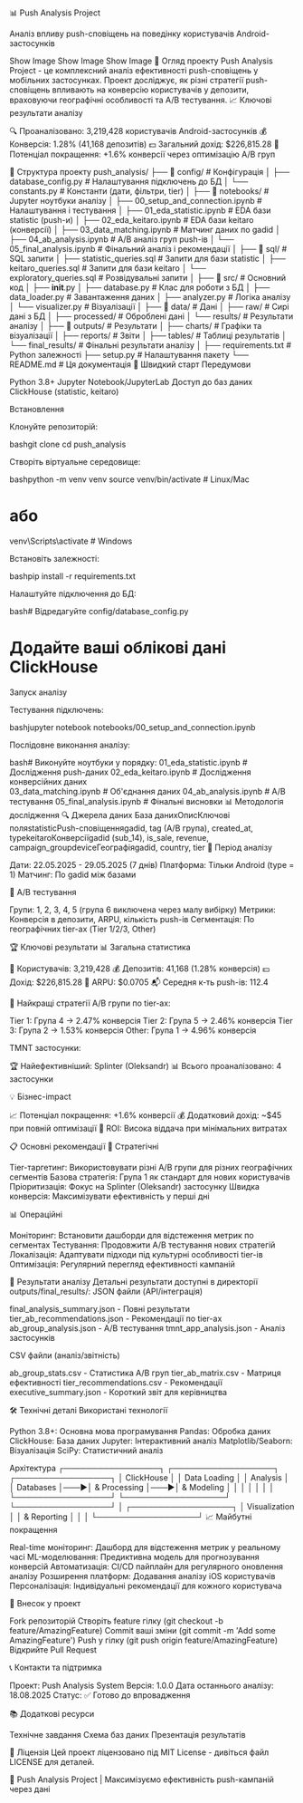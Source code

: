 📊 Push Analysis Project

Аналіз впливу push-сповіщень на поведінку користувачів Android-застосунків

Show Image
Show Image
Show Image
🎯 Огляд проекту
Push Analysis Project - це комплексний аналіз ефективності push-сповіщень у мобільних застосунках. Проект досліджує, як різні стратегії push-сповіщень впливають на конверсію користувачів у депозити, враховуючи географічні особливості та A/B тестування.
📈 Ключові результати аналізу

🔍 Проаналізовано: 3,219,428 користувачів Android-застосунків
💰 Конверсія: 1.28% (41,168 депозитів)
💵 Загальний дохід: $226,815.28
🎯 Потенціал покращення: +1.6% конверсії через оптимізацію A/B груп

📁 Структура проекту
push_analysis/
├── 📁 config/                    # Конфігурація
│   ├── database_config.py        # Налаштування підключень до БД
│   └── constants.py               # Константи (дати, фільтри, tier)
│
├── 📁 notebooks/                 # Jupyter ноутбуки аналізу
│   ├── 00_setup_and_connection.ipynb  # Налаштування і тестування
│   ├── 01_eda_statistic.ipynb         # EDA бази statistic (push-и)
│   ├── 02_eda_keitaro.ipynb           # EDA бази keitaro (конверсії)
│   ├── 03_data_matching.ipynb         # Матчинг даних по gadid
│   ├── 04_ab_analysis.ipynb           # A/B аналіз груп push-ів
│   └── 05_final_analysis.ipynb        # Фінальний аналіз і рекомендації
│
├── 📁 sql/                       # SQL запити
│   ├── statistic_queries.sql     # Запити для бази statistic
│   ├── keitaro_queries.sql       # Запити для бази keitaro
│   └── exploratory_queries.sql   # Розвідувальні запити
│
├── 📁 src/                       # Основний код
│   ├── __init__.py
│   ├── database.py               # Клас для роботи з БД
│   ├── data_loader.py            # Завантаження даних
│   ├── analyzer.py               # Логіка аналізу
│   └── visualizer.py             # Візуалізації
│
├── 📁 data/                      # Дані
│   ├── raw/                      # Сирі дані з БД
│   ├── processed/                # Оброблені дані
│   └── results/                  # Результати аналізу
│
├── 📁 outputs/                   # Результати
│   ├── charts/                   # Графіки та візуалізації
│   ├── reports/                  # Звіти
│   ├── tables/                   # Таблиці результатів
│   └── final_results/            # Фінальні результати аналізу
│
├── requirements.txt              # Python залежності
├── setup.py                      # Налаштування пакету
└── README.md                     # Ця документація
🚀 Швидкий старт
Передумови

Python 3.8+
Jupyter Notebook/JupyterLab
Доступ до баз даних ClickHouse (statistic, keitaro)

Встановлення

Клонуйте репозиторій:

bashgit clone <repository-url>
cd push_analysis

Створіть віртуальне середовище:

bashpython -m venv venv
source venv/bin/activate  # Linux/Mac
# або
venv\Scripts\activate     # Windows

Встановіть залежності:

bashpip install -r requirements.txt

Налаштуйте підключення до БД:

bash# Відредагуйте config/database_config.py
# Додайте ваші облікові дані ClickHouse
Запуск аналізу

Тестування підключень:

bashjupyter notebook notebooks/00_setup_and_connection.ipynb

Послідовне виконання аналізу:

bash# Виконуйте ноутбуки у порядку:
01_eda_statistic.ipynb      # Дослідження push-даних
02_eda_keitaro.ipynb        # Дослідження конверсійних даних  
03_data_matching.ipynb      # Об'єднання даних
04_ab_analysis.ipynb        # A/B тестування
05_final_analysis.ipynb     # Фінальні висновки
📊 Методологія дослідження
🔍 Джерела даних
База данихОписКлючові поляstatisticPush-сповіщенняgadid, tag (A/B група), created_at, typekeitaroКонверсіїgadid (sub_14), is_sale, revenue, campaign_groupdeviceГеографіяgadid, country, tier
📅 Період аналізу

Дати: 22.05.2025 - 29.05.2025 (7 днів)
Платформа: Тільки Android (type = 1)
Матчинг: По gadid між базами

🧪 A/B тестування

Групи: 1, 2, 3, 4, 5 (група 6 виключена через малу вибірку)
Метрики: Конверсія в депозити, ARPU, кількість push-ів
Сегментація: По географічних tier-ах (Tier 1/2/3, Other)

🏆 Ключові результати
📊 Загальна статистика

👥 Користувачів: 3,219,428
💰 Депозитів: 41,168 (1.28% конверсія)
💵 Дохід: $226,815.28
📱 ARPU: $0.0705
📬 Середня к-ть push-ів: 112.4

🥇 Найкращі стратегії
A/B групи по tier-ах:

Tier 1: Група 4 → 2.47% конверсія
Tier 2: Група 5 → 2.46% конверсія
Tier 3: Група 2 → 1.53% конверсія
Other: Група 1 → 4.96% конверсія

TMNT застосунки:

🏆 Найефективніший: Splinter (Oleksandr)
📊 Всього проаналізовано: 4 застосунки

💡 Бізнес-impact

📈 Потенціал покращення: +1.6% конверсії
💰 Додатковий дохід: ~$45 при повній оптимізації
🎯 ROI: Висока віддача при мінімальних витратах

📋 Основні рекомендації
🎯 Стратегічні

Tier-таргетинг: Використовувати різні A/B групи для різних географічних сегментів
Базова стратегія: Група 1 як стандарт для нових користувачів
Пріоритизація: Фокус на Splinter (Oleksandr) застосунку
Швидка конверсія: Максимізувати ефективність у перші дні

📊 Операційні

Моніторинг: Встановити дашборди для відстеження метрик по сегментах
Тестування: Продовжити A/B тестування нових стратегій
Локалізація: Адаптувати підходи під культурні особливості tier-ів
Оптимізація: Регулярний перегляд ефективності кампаній

📁 Результати аналізу
Детальні результати доступні в директорії outputs/final_results/:
JSON файли (API/інтеграція)

final_analysis_summary.json - Повні результати
tier_ab_recommendations.json - Рекомендації по tier-ах
ab_group_analysis.json - A/B тестування
tmnt_app_analysis.json - Аналіз застосунків

CSV файли (аналіз/звітність)

ab_group_stats.csv - Статистика A/B груп
tier_ab_matrix.csv - Матриця ефективності
tier_recommendations.csv - Рекомендації
executive_summary.json - Короткий звіт для керівництва

🛠 Технічні деталі
Використані технології

Python 3.8+: Основна мова програмування
Pandas: Обробка даних
ClickHouse: База даних
Jupyter: Інтерактивний аналіз
Matplotlib/Seaborn: Візуалізація
SciPy: Статистичний аналіз

Архітектура
┌─────────────────┐    ┌──────────────────┐    ┌─────────────────┐
│   ClickHouse    │    │   Data Loading   │    │   Analysis      │
│   Databases     │───▶│   & Processing   │───▶│   & Modeling    │
│                 │    │                  │    │                 │
└─────────────────┘    └──────────────────┘    └─────────────────┘
                                   │
                       ┌──────────────────┐
                       │  Visualization   │
                       │  & Reporting     │
                       │                  │
                       └──────────────────┘
📈 Майбутні покращення

 Real-time моніторинг: Дашборд для відстеження метрик у реальному часі
 ML-моделювання: Предиктивна модель для прогнозування конверсій
 Автоматизація: CI/CD пайплайн для регулярного оновлення аналізу
 Розширення платформ: Додавання аналізу iOS користувачів
 Персоналізація: Індивідуальні рекомендації для кожного користувача

🤝 Внесок у проект

Fork репозиторій
Створіть feature гілку (git checkout -b feature/AmazingFeature)
Commit ваші зміни (git commit -m 'Add some AmazingFeature')
Push у гілку (git push origin feature/AmazingFeature)
Відкрийте Pull Request

📞 Контакти та підтримка

Проект: Push Analysis System
Версія: 1.0.0
Дата останнього аналізу: 18.08.2025
Статус: ✅ Готово до впровадження

📚 Додаткові ресурси

Технічне завдання
Схема баз даних
Презентація результатів


📄 Ліцензія
Цей проект ліцензовано під MIT License - дивіться файл LICENSE для деталей.

🎯 Push Analysis Project | Максимізуємо ефективність push-кампаній через дані